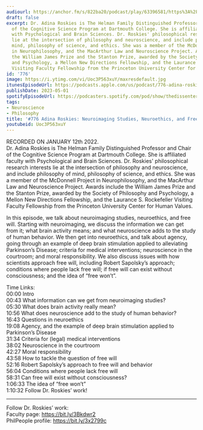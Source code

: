 ```yaml
---
audiourl: https://anchor.fm/s/822ba20/podcast/play/63396581/https%3A%2F%2Fd3ctxlq1ktw2nl.cloudfront.net%2Fstaging%2F2023-0-12%2Feb6c29e3-f545-127f-7ed9-fa89f5626c4f.m4a
draft: false
excerpt: Dr. Adina Roskies is The Helman Family Distinguished Professor and Chair
  of the Cognitive Science Program at Dartmouth College. She is affiliated faculty
  with Psychological and Brain Sciences. Dr. Roskies' philosophical research interests
  lie at the intersection of philosophy and neuroscience, and include philosophy of
  mind, philosophy of science, and ethics. She was a member of the McDonnell Project
  in Neurophilosophy, and the MacArthur Law and Neuroscience Project. Awards include
  the William James Prize and the Stanton Prize, awarded by the Society of Philosophy
  and Psychology, a Mellon New Directions Fellowship, and the Laurance S. Rockefeller
  Visiting Faculty Fellowship from the Princeton University Center for Human Values.
id: '776'
image: https://i.ytimg.com/vi/Uoc3P563xuY/maxresdefault.jpg
itunesEpisodeUrl: https://podcasts.apple.com/us/podcast/776-adina-roskies-neuroimaging-studies-neuroethics/id1451347236?i=1000611346000&uo=4
publishDate: 2023-05-01
spotifyEpisodeUrl: https://podcasters.spotify.com/pod/show/thedissenter/episodes/776-Adina-Roskies-Neuroimaging-Studies--Neuroethics--and-Free-Will-e1td795
tags:
- Neuroscience
- Philosophy
title: '#776 Adina Roskies: Neuroimaging Studies, Neuroethics, and Free Will'
youtubeid: Uoc3P563xuY
---
```

<div class="timelinks">

RECORDED ON JANUARY 12th 2022.  
Dr. Adina Roskies is The Helman Family Distinguished Professor and Chair of the Cognitive Science Program at Dartmouth College. She is affiliated faculty with Psychological and Brain Sciences. Dr. Roskies' philosophical research interests lie at the intersection of philosophy and neuroscience, and include philosophy of mind, philosophy of science, and ethics. She was a member of the McDonnell Project in Neurophilosophy, and the MacArthur Law and Neuroscience Project. Awards include the William James Prize and the Stanton Prize, awarded by the Society of Philosophy and Psychology, a Mellon New Directions Fellowship, and the Laurance S. Rockefeller Visiting Faculty Fellowship from the Princeton University Center for Human Values.

In this episode, we talk about neuroimaging studies, neuroethics, and free will. Starting with neuroimaging, we discuss the information we can get from it; what brain activity means; and what neuroscience adds to the study of human behavior. We then get into neuroethics, and talk about agency, going through an example of deep brain stimulation applied to alleviating Parkinson’s Disease; criteria for medical interventions; neuroscience in the courtroom; and moral responsibility. We also discuss issues with how scientists approach free will, including Robert Sapolsky’s approach; conditions where people lack free will; if free will can exist without consciousness; and the idea of “free won’t”.

Time Links:  
<time>00:00</time> Intro  
<time>00:43</time> What information can we get from neuroimaging studies?  
<time>05:30</time> What does brain activity really mean?  
<time>10:56</time> What does neuroscience add to the study of human behavior?  
<time>16:43</time> Questions in neuroethics  
<time>19:08</time> Agency, and the example of deep brain stimulation applied to Parkinson’s Disease  
<time>31:34</time> Criteria for (legal) medical interventions  
<time>38:02</time> Neuroscience in the courtroom  
<time>42:27</time> Moral responsibility  
<time>43:58</time> How to tackle the question of free will  
<time>52:16</time> Robert Sapolsky’s approach to free will and behavior  
<time>56:04</time> Conditions where people lack free will  
<time>58:31</time> Can free will exist without consciousness?  
<time>1:06:33</time> The idea of “free won’t”  
<time>1:10:32</time> Follow Dr. Roskies’ work!

---

Follow Dr. Roskies’ work:  
Faculty page: https://bit.ly/3Bkdwr2  
PhilPeople profile: https://bit.ly/3x2799c
</div>

